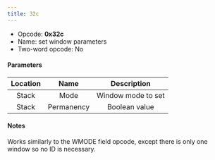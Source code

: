 ```yaml
---
title: 32c
---
```


- Opcode: **0x32c**
- Name: set window parameters
- Two-word opcode: No

#### Parameters

| Location |    Name    |    Description     |
|:--------:|:----------:|:------------------:|
|  Stack   |    Mode    | Window mode to set |
|  Stack   | Permanency |   Boolean value    |

#### Notes

Works similarly to the WMODE field opcode, except there is only one window so no ID is necessary.
